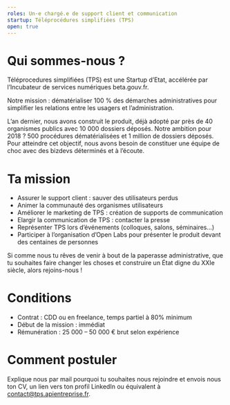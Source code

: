 ```yaml
---
roles: Un·e chargé.e de support client et communication
startup: Téléprocédures simplifiées (TPS)
open: true
---
```


# Qui sommes-nous ? 

Téléprocedures simplifiées (TPS) est une Startup d’Etat, accélérée par l’Incubateur de services numériques beta.gouv.fr.

Notre mission : dématérialiser 100 % des démarches administratives pour simplifier les relations entre les usagers et l’administration.

L’an dernier, nous avons construit le produit, déjà adopté par près de 40 organismes publics avec 10 000 dossiers déposés. Notre ambition pour 2018 ? 500 procédures dématérialisées et 1 million de dossiers déposés. Pour atteindre cet objectif, nous avons besoin de constituer une équipe de choc avec des bizdevs déterminés et à l’écoute.

# Ta mission

* Assurer le support client : sauver des utilisateurs perdus
* Animer la communauté des organismes utilisateurs
* Améliorer le marketing de TPS : création de supports de communication
* Elargir la communication de TPS : contacter la presse
* Représenter TPS lors d’événements (colloques, salons, séminaires...)
* Participer à l’organisation d’Open Labs pour présenter le produit devant des centaines de personnes

Si comme nous tu rêves de venir à bout de la paperasse administrative, que tu souhaites faire changer les choses et construire un État digne du XXIe siècle, alors rejoins-nous !

# Conditions

* Contrat : CDD ou en freelance, temps partiel à 80% minimum
* Début de la mission : immédiat
* Rémunération : 25 000 – 50 000 € brut selon expérience


# Comment postuler

Explique nous par mail pourquoi tu souhaites nous rejoindre et envois nous ton CV, un lien vers ton profil LinkedIn ou équivalent à [contact@tps.apientreprise.fr](contact@tps.apientreprise.fr).
